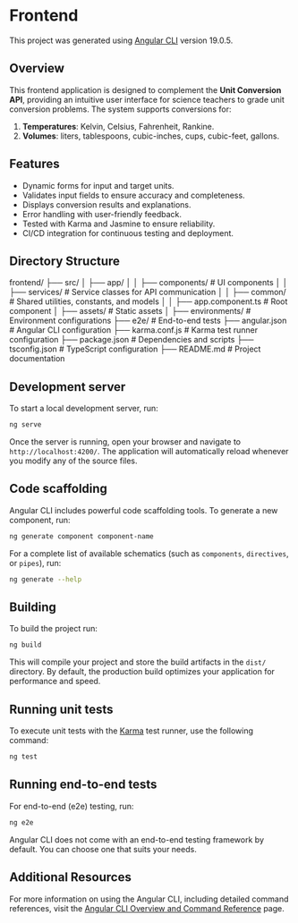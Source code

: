 # Frontend

This project was generated using [Angular CLI](https://github.com/angular/angular-cli) version 19.0.5.

## Overview

This frontend application is designed to complement the **Unit Conversion API**, providing an intuitive user interface for science teachers to grade unit conversion problems. The system supports conversions for:

1. **Temperatures**: Kelvin, Celsius, Fahrenheit, Rankine.
2. **Volumes**: liters, tablespoons, cubic-inches, cups, cubic-feet, gallons.

## Features

- Dynamic forms for input and target units.
- Validates input fields to ensure accuracy and completeness.
- Displays conversion results and explanations.
- Error handling with user-friendly feedback.
- Tested with Karma and Jasmine to ensure reliability.
- CI/CD integration for continuous testing and deployment.

## Directory Structure

frontend/
├── src/
│ ├── app/
│ │ ├── components/ # UI components
│ │ ├── services/ # Service classes for API communication
│ │ ├── common/ # Shared utilities, constants, and models
│ │ ├── app.component.ts # Root component
│ ├── assets/ # Static assets
│ ├── environments/ # Environment configurations
├── e2e/ # End-to-end tests
├── angular.json # Angular CLI configuration
├── karma.conf.js # Karma test runner configuration
├── package.json # Dependencies and scripts
├── tsconfig.json # TypeScript configuration
├── README.md # Project documentation

## Development server

To start a local development server, run:

```bash
ng serve
```

Once the server is running, open your browser and navigate to `http://localhost:4200/`. The application will automatically reload whenever you modify any of the source files.

## Code scaffolding

Angular CLI includes powerful code scaffolding tools. To generate a new component, run:

```bash
ng generate component component-name
```

For a complete list of available schematics (such as `components`, `directives`, or `pipes`), run:

```bash
ng generate --help
```

## Building

To build the project run:

```bash
ng build
```

This will compile your project and store the build artifacts in the `dist/` directory. By default, the production build optimizes your application for performance and speed.

## Running unit tests

To execute unit tests with the [Karma](https://karma-runner.github.io) test runner, use the following command:

```bash
ng test
```

## Running end-to-end tests

For end-to-end (e2e) testing, run:

```bash
ng e2e
```

Angular CLI does not come with an end-to-end testing framework by default. You can choose one that suits your needs.

## Additional Resources

For more information on using the Angular CLI, including detailed command references, visit the [Angular CLI Overview and Command Reference](https://angular.dev/tools/cli) page.
